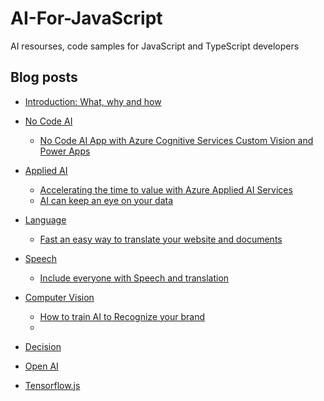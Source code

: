 # AI-For-JavaScript
AI resourses, code samples for JavaScript and TypeScript developers

## Blog posts
  - [Introduction: What, why and how]()
  - [No Code AI]()
    - [No Code AI App with Azure Cognitive Services Custom Vision and Power Apps](https://medium.com/microsoftazure/no-code-ai-app-with-azure-cognitive-services-custom-vision-and-power-apps-ca47c019dcd0)   
  - [Applied AI]()
    - [Accelerating the time to value with Azure Applied AI Services](https://techcommunity.microsoft.com/t5/ai-cognitive-services-blog/accelerating-the-time-to-value-with-azure-applied-ai-services/ba-p/2377309?WT.mc_id=javascript-57623-ayyonet)   
    - [AI can keep an eye on your data]()
  - [Language]()
    - [Fast an easy way to translate your website and documents]()   
  - [Speech]()
    - [Include everyone with Speech and translation]()
  - [Computer Vision]()
    - [How to train AI to Recognize your brand]()
    - 
  
  - [Decision]()
  - [Open AI]()
  - [Tensorflow.js]()
